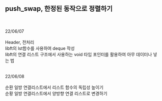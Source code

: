 
## push_swap, 한정된 동작으로 정렬하기</br>
</br>
</br>
22/06/07</br>
</br>
Header, 전처리</br>
libft의 lst함수를 사용하여 deque 작성</br>
libft의 연결 리스트 구조에서 사용하는 void 타입 포인터를 활용하여 아무 데이터나 넣는 법</br>
</br></br>
22/06/08</br>
</br>
순환 일방 연결리스트에서 리스트 함수의 독립성 높이기</br>
순황 일방 연결리스트에서 양방향 연결 리스트로 변경하기</br>
</br>
